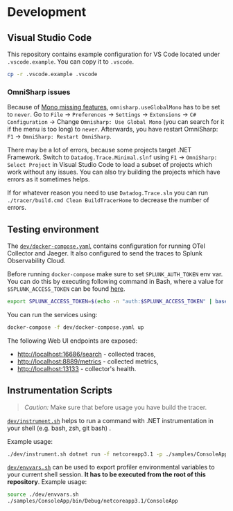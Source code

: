 # Development

## Visual Studio Code

This repository contains example configuration for VS Code located under `.vscode.example`. You can copy it to `.vscode`.

```sh
cp -r .vscode.example .vscode
```

### OmniSharp issues

Because of [Mono missing features](https://github.com/OmniSharp/omnisharp-vscode#note-about-using-net-5-sdks), `omnisharp.useGlobalMono` has to be set to `never`. Go to `File` -> `Preferences` -> `Settings` -> `Extensions` -> `C# Configuration` -> Change `Omnisharp: Use Global Mono` (you can search for it if the menu is too long) to `never`. Afterwards, you have restart OmniSharp: `F1` -> `OmniSharp: Restart OmniSharp`.

There may be a lot of errors, because some projects target .NET Framework. Switch to `Datadog.Trace.Minimal.slnf` using `F1` -> `OmniSharp: Select Project` in Visual Studio Code to load a subset of projects which work without any issues. You can also try building the projects which have errors as it sometimes helps.

If for whatever reason you need to use `Datadog.Trace.sln` you can run `./tracer/build.cmd Clean BuildTracerHome` to decrease the number of errors.

## Testing environment

The [`dev/docker-compose.yaml`](../dev/docker-compose.yaml) contains configuration for running OTel Collector and Jaeger.
It also configured to send the traces to Splunk Observability Cloud.

Before running `docker-compose` make sure to set `SPLUNK_AUTH_TOKEN` env var.
You can do this by executing following command in Bash,
where a value for `$SPLUNK_ACCESS_TOKEN` can be found [here](https://app.signalfx.com/o11y/#/organization/current?selectedKeyValue=sf_section:accesstokens).

```sh
export SPLUNK_ACCESS_TOKEN=$(echo -n "auth:$SPLUNK_ACCESS_TOKEN" | base64)
```

You can run the services using:

```sh
docker-compose -f dev/docker-compose.yaml up
```

The following Web UI endpoints are exposed:

- <http://localhost:16686/search> - collected traces,
- <http://localhost:8889/metrics> - collected metrics,
- <http://localhost:13133> - collector's health.

## Instrumentation Scripts

> *Caution:* Make sure that before usage you have build the tracer.

[`dev/instrument.sh`](../dev/instrument.sh) helps to run a command with .NET instrumentation in your shell (e.g. bash, zsh, git bash) .

Example usage:

```sh
./dev/instrument.sh dotnet run -f netcoreapp3.1 -p ./samples/ConsoleApp/ConsoleApp.csproj
```

 [`dev/envvars.sh`](../dev/envvars.sh) can be used to export profiler environmental variables to your current shell session. **It has to be executed from the root of this repository**. Example usage:

 ```sh
 source ./dev/envvars.sh
 ./samples/ConsoleApp/bin/Debug/netcoreapp3.1/ConsoleApp
 ```
